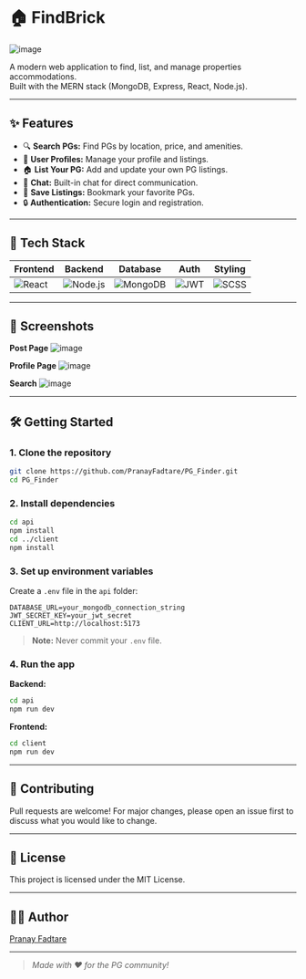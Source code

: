 # 🏠 FindBrick

![image](https://github.com/user-attachments/assets/f7291a7f-8e0d-4669-8e95-03c583587ba1)

A modern web application to find, list, and manage properties accommodations.  
Built with the MERN stack (MongoDB, Express, React, Node.js).

---

## ✨ Features

- 🔍 **Search PGs:** Find PGs by location, price, and amenities.
- 📝 **User Profiles:** Manage your profile and listings.
- 🏠 **List Your PG:** Add and update your own PG listings.
- 💬 **Chat:** Built-in chat for direct communication.
- 💾 **Save Listings:** Bookmark your favorite PGs.
- 🔒 **Authentication:** Secure login and registration.

---

## 🚀 Tech Stack

| Frontend | Backend | Database | Auth | Styling |
|----------|---------|----------|------|---------|
| ![React](https://img.shields.io/badge/-React-61DAFB?logo=react&logoColor=white&style=flat) | ![Node.js](https://img.shields.io/badge/-Node.js-339933?logo=node.js&logoColor=white&style=flat) | ![MongoDB](https://img.shields.io/badge/-MongoDB-47A248?logo=mongodb&logoColor=white&style=flat) | ![JWT](https://img.shields.io/badge/-JWT-000000?logo=jsonwebtokens&logoColor=white&style=flat) | ![SCSS](https://img.shields.io/badge/-SCSS-CC6699?logo=sass&logoColor=white&style=flat) |

---

## 📸 Screenshots


**Post Page** 
![image](https://github.com/user-attachments/assets/6cbbb817-f3b9-4bff-99b9-d5de0f795106)


**Profile Page**
![image](https://github.com/user-attachments/assets/527c80da-83b5-4afe-8d97-ae5d2216bb1d)


**Search**
![image](https://github.com/user-attachments/assets/73033a46-91af-4a45-9991-c811f4485cab)

---

## 🛠️ Getting Started

### 1. Clone the repository

```sh
git clone https://github.com/PranayFadtare/PG_Finder.git
cd PG_Finder
```

### 2. Install dependencies

```sh
cd api
npm install
cd ../client
npm install
```

### 3. Set up environment variables

Create a `.env` file in the `api` folder:

```env
DATABASE_URL=your_mongodb_connection_string
JWT_SECRET_KEY=your_jwt_secret
CLIENT_URL=http://localhost:5173
```

> **Note:** Never commit your `.env` file.

### 4. Run the app

**Backend:**
```sh
cd api
npm run dev
```

**Frontend:**
```sh
cd client
npm run dev
```

---

## 🤝 Contributing

Pull requests are welcome! For major changes, please open an issue first to discuss what you would like to change.

---

## 📄 License

This project is licensed under the MIT License.

---

## 🙋‍♂️ Author

[Pranay Fadtare](https://github.com/PranayFadtare)

---

> _Made with ❤️ for the PG community!_
